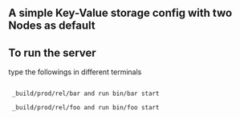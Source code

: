 ## A simple Key-Value storage config with two Nodes as default

 ## To run the server

type the followings in different terminals
```

 _build/prod/rel/bar and run bin/bar start

```

```
 _build/prod/rel/foo and run bin/foo start 

```
